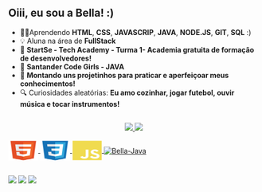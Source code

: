 ## Oiii, eu sou a Bella! :)

- :woman_technologist:Aprendendo **HTML**, **CSS**, **JAVASCRIP**, **JAVA**, **NODE.JS**, **GIT**, **SQL** :)
- 💡 Aluna na área de **FullStack** 
-  🎯 **StartSe - Tech Academy - Turma 1- Academia gratuita de formação de desenvolvedores!**
-  🎯 **Santander Code Girls - JAVA**
-  🎯 **Montando uns projetinhos para praticar e aperfeiçoar meus conhecimentos!**
-  🔍 Curiosidades aleatórias: **Eu amo cozinhar, jogar futebol, ouvir música e tocar instrumentos!**

##
<div align="center">
<a href="https://github.com/Bellacmeireles">
<img height="180em" src="https://github-readme-stats.vercel.app/api?username=Bellacmeireles&show_icons=true&theme=dracula&include_all_commits=true&count_private=true"/>
<img height="180em" src="https://github-readme-stats.vercel.app/api/top-langs/?username=Bellacmeireles&layout=compact&langs_count=7&theme=dracula"/>
</div>
 
<div style="display: inline_block"><br>
   <img align="center" alt="Bella-HTML" height="40" width="60" src="https://raw.githubusercontent.com/devicons/devicon/master/icons/html5/html5-original.svg">
  <img align="center" alt="Bella-CSS" height="40" width="60" src="https://raw.githubusercontent.com/devicons/devicon/master/icons/css3/css3-original.svg">
  <img align="center" alt="Bella-Js" height="40" width="60" src="https://raw.githubusercontent.com/devicons/devicon/master/icons/javascript/javascript-plain.svg">
   <img align="center" alt="Bella-Java" height="40" width="60" src="https://cdn.jsdelivr.net/gh/devicons/devicon/icons/java/java-original.svg">
</div>
  
  ##
  
 <div> 
  
  <a href="https://instagram.com/bellacmeireles" target="_blank"><img src="https://img.shields.io/badge/-Instagram-%23E4405F?style=for-the-badge&logo=instagram&logoColor=white" target="_blank"></a> 
  <a href = "mailto:bellacabral80@gmail.com"><img src="https://img.shields.io/badge/-Gmail-D14836?style=for-the-badge&logo=gmail&logoColor=white" target="_blank"></a>
  <a href="https://www.linkedin.com/in/isabella-cabral-" target="_blank"><img src="https://img.shields.io/badge/-LinkedIn-%230077B5?style=for-the-badge&logo=linkedin&logoColor=white" target="_blank"></a> 
 
</div> 
  
 
